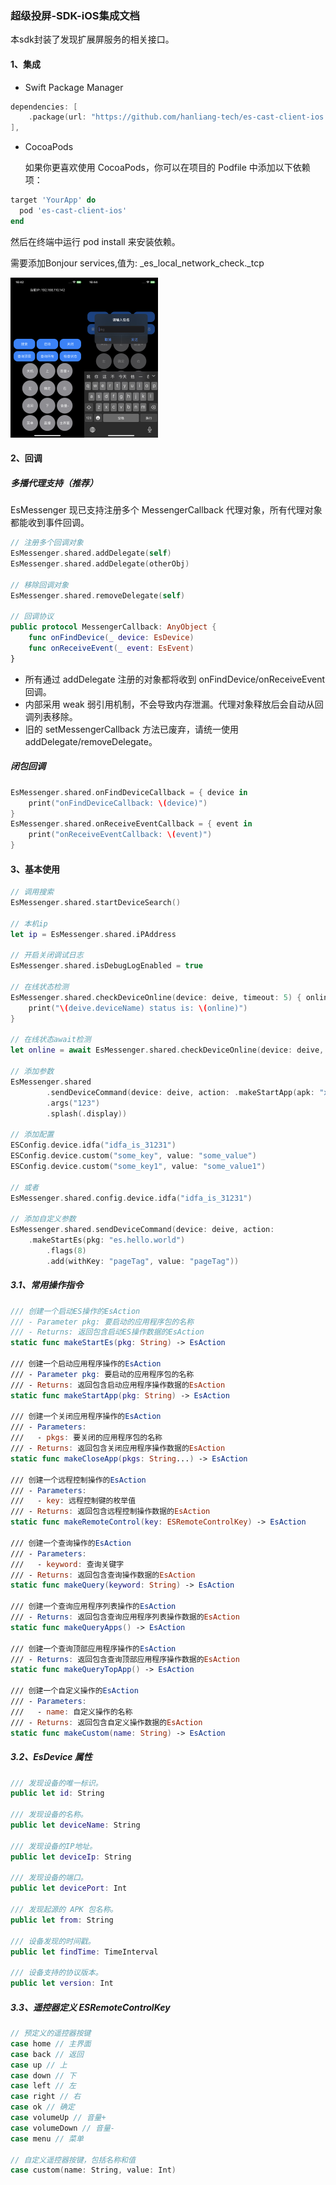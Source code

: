 ### 超级投屏-SDK-iOS集成文档
本sdk封装了发现扩展屏服务的相关接口。

#### 1、集成

- Swift Package Manager

```swift
dependencies: [
    .package(url: "https://github.com/hanliang-tech/es-cast-client-ios.git"),
],

```

- CocoaPods

  如果你更喜欢使用 CocoaPods，你可以在项目的 Podfile 中添加以下依赖项：

```ruby
target 'YourApp' do
  pod 'es-cast-client-ios'
end
```
然后在终端中运行 pod install 来安装依赖。  

需要添加Bonjour services,值为: _es_local_network_check._tcp 

<img src="./demo.jpeg" alt="demo" style="zoom:25%;" /><img src="./demo2.jpg" alt="demo" style="zoom:25%;" />

#### 2、回调

##### 多播代理支持（推荐）
EsMessenger 现已支持注册多个 MessengerCallback 代理对象，所有代理对象都能收到事件回调。

```swift
// 注册多个回调对象
EsMessenger.shared.addDelegate(self)
EsMessenger.shared.addDelegate(otherObj)

// 移除回调对象
EsMessenger.shared.removeDelegate(self)

// 回调协议
public protocol MessengerCallback: AnyObject {
    func onFindDevice(_ device: EsDevice)
    func onReceiveEvent(_ event: EsEvent)
}
```

- 所有通过 addDelegate 注册的对象都将收到 onFindDevice/onReceiveEvent 回调。
- 内部采用 weak 弱引用机制，不会导致内存泄漏。代理对象释放后会自动从回调列表移除。
- 旧的 setMessengerCallback 方法已废弃，请统一使用 addDelegate/removeDelegate。

##### 闭包回调
```swift
EsMessenger.shared.onFindDeviceCallback = { device in
    print("onFindDeviceCallback: \(device)")
}
EsMessenger.shared.onReceiveEventCallback = { event in
    print("onReceiveEventCallback: \(event)")
}
```


#### 3、基本使用

``` swift
// 调用搜索
EsMessenger.shared.startDeviceSearch()

// 本机ip
let ip = EsMessenger.shared.iPAddress

// 开启关闭调试日志
EsMessenger.shared.isDebugLogEnabled = true

// 在线状态检测
EsMessenger.shared.checkDeviceOnline(device: deive, timeout: 5) { online in
    print("\(deive.deviceName) status is: \(online)")
}

// 在线状态await检测
let online = await EsMessenger.shared.checkDeviceOnline(device: deive, timeout: 5)

// 添加参数
EsMessenger.shared
        .sendDeviceCommand(device: deive, action: .makeStartApp(apk: "xxx")
        .args("123")
        .splash(.display))
        
// 添加配置
ESConfig.device.idfa("idfa_is_31231")
ESConfig.device.custom("some_key", value: "some_value")
ESConfig.device.custom("some_key1", value: "some_value1")
        
// 或者
EsMessenger.shared.config.device.idfa("idfa_is_31231")

// 添加自定义参数
EsMessenger.shared.sendDeviceCommand(device: deive, action:
    .makeStartEs(pkg: "es.hello.world")
        .flags(8)
        .add(withKey: "pageTag", value: "pageTag"))
```

##### 3.1、常用操作指令
``` swift
/// 创建一个启动ES操作的EsAction
/// - Parameter pkg: 要启动的应用程序包的名称
/// - Returns: 返回包含启动ES操作数据的EsAction
static func makeStartEs(pkg: String) -> EsAction

/// 创建一个启动应用程序操作的EsAction
/// - Parameter pkg: 要启动的应用程序包的名称
/// - Returns: 返回包含启动应用程序操作数据的EsAction
static func makeStartApp(pkg: String) -> EsAction

/// 创建一个关闭应用程序操作的EsAction
/// - Parameters:
///   - pkgs: 要关闭的应用程序包的名称
/// - Returns: 返回包含关闭应用程序操作数据的EsAction
static func makeCloseApp(pkgs: String...) -> EsAction

/// 创建一个远程控制操作的EsAction
/// - Parameters:
///   - key: 远程控制键的枚举值
/// - Returns: 返回包含远程控制操作数据的EsAction
static func makeRemoteControl(key: ESRemoteControlKey) -> EsAction

/// 创建一个查询操作的EsAction
/// - Parameters:
///   - keyword: 查询关键字
/// - Returns: 返回包含查询操作数据的EsAction
static func makeQuery(keyword: String) -> EsAction

/// 创建一个查询应用程序列表操作的EsAction
/// - Returns: 返回包含查询应用程序列表操作数据的EsAction
static func makeQueryApps() -> EsAction

/// 创建一个查询顶部应用程序操作的EsAction
/// - Returns: 返回包含查询顶部应用程序操作数据的EsAction
static func makeQueryTopApp() -> EsAction

/// 创建一个自定义操作的EsAction
/// - Parameters:
///   - name: 自定义操作的名称
/// - Returns: 返回包含自定义操作数据的EsAction
static func makeCustom(name: String) -> EsAction
```

##### 3.2、EsDevice 属性
```swift
/// 发现设备的唯一标识。
public let id: String

/// 发现设备的名称。
public let deviceName: String

/// 发现设备的IP地址。
public let deviceIp: String

/// 发现设备的端口。
public let devicePort: Int

/// 发现起源的 APK 包名称。
public let from: String

/// 设备发现的时间戳。
public let findTime: TimeInterval

/// 设备支持的协议版本。
public let version: Int
```
##### 3.3、遥控器定义 ESRemoteControlKey
```swift
// 预定义的遥控器按键
case home // 主界面
case back // 返回
case up // 上
case down // 下
case left // 左
case right // 右
case ok // 确定
case volumeUp // 音量+
case volumeDown // 音量-
case menu // 菜单

// 自定义遥控器按键，包括名称和值
case custom(name: String, value: Int)
```
